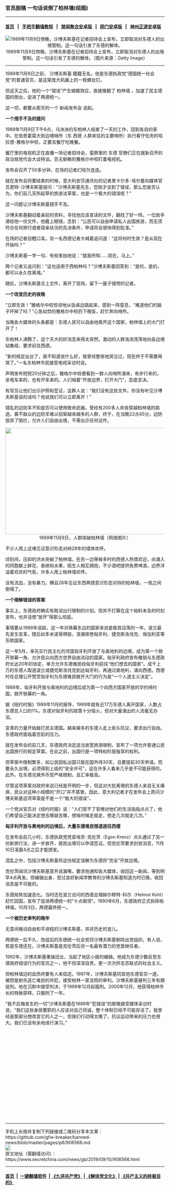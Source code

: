 ### 官员脱稿 一句话说倒了柏林墙(组图)
------------------------

#### [首页](https://github.com/gfw-breaker/banned-news/blob/master/README.md) &nbsp;&nbsp;|&nbsp;&nbsp; [手把手翻墙教程](https://github.com/gfw-breaker/guides/wiki) &nbsp;&nbsp;|&nbsp;&nbsp; [禁闻聚合安卓版](https://github.com/gfw-breaker/bn-android) &nbsp;&nbsp;|&nbsp;&nbsp; [网门安卓版](https://github.com/oGate2/oGate) &nbsp;&nbsp;|&nbsp;&nbsp; [神州正道安卓版](https://github.com/SzzdOgate/update) 



<div class="article_right" style="fone-color:#000">
 <p style="text-align:center">
  <img alt="1989年11月9日傍晚，沙博夫斯基在记者招待会上宣布，立即取消对东德人的出境管制。这一句话引发了东德的解体。" src="http://img2.secretchina.com/pic/2019/9-8/p2512791a131634210-ss.jpg"/>
  <br>
   1989年11月9日傍晚，沙博夫斯基在记者招待会上宣布，立即取消对东德人的出境管制。这一句话引发了东德的解体。（图片来源：Getty Image）
   <span id="hideid" name="hideid" style="color:red;display:none;">
    <span href="https://www.secretchina.com">
    </span>
   </span>
  </br>
 </p>
 <div id="txt-mid1-t21-2017">
  

---


  </div>
 </div>
 <p>
  1989年11月9日之前，
  <span href="https://www.secretchina.com/news/gb/tag/沙博夫斯基" target="_blank">
   沙博夫斯基
  </span>
  籍籍无名。他是东德执政党“德国统一社会党”的普通官员，是这架庞大机器上的一枚螺丝钉。
  <span id="hideid" name="hideid" style="color:red;display:none;">
   <span href="https://www.secretchina.com">
   </span>
  </span>
 </p>
 <p>
  但这天之后，他的一个“错误”产生蝴蝶效应，直接推翻了
  <span href="https://www.secretchina.com/news/gb/tag/柏林墙" target="_blank">
   柏林墙
  </span>
  ，加速了民主德国的倒台，促进了两德统一。
 </p>
 <p>
  这一切，都要从那天的一个
  <span href="https://www.secretchina.com/news/gb/tag/新闻发布会" target="_blank">
   新闻发布会
  </span>
  说起。
 </p>
 <p>
  <strong>
   一个措手不及的提问
  </strong>
 </p>
 <p>
  1989年11月9日下午6点，乌泱泱的东柏林人结束了一天的工作，回到各自的家中。在伯恩霍莫大街边境哨所（东
  <span href="https://www.secretchina.com/news/gb/tag/西德" target="_blank">
   西德
  </span>
  人群来往的主要哨所）执行看守任务的哈拉德･雅格尔中校，正要去餐厅吃晚餐。
 </p>
 <p>
  餐厅里的电视机正在直播一场记者招待会，萤屏里的
  <span href="https://www.secretchina.com/news/gb/tag/东德" target="_blank">
   东德
  </span>
  官僚们正在就新召开的政治局党代会大谈特谈。百无聊赖的雅格尔中校盯着电视机。
 </p>
 <p>
  发布会召开了50多分钟，在场的记者们哈欠连连。
 </p>
 <p>
  就在发布会将要结束的时候，意大利安莎通讯社的记者里卡尔多･埃尔曼向媒体官员君特･沙博夫斯基提问：“沙博夫斯基先生，您刚才谈到了错误，那么您是否认为，你们前几天所起草的旅游法草案，也是一个极大的错误呢？”
 </p>
 <p>
  这一问题让沙博夫斯基措手不及。
 </p>
 <p>
  沙博夫斯基翻动着桌前的资料，寻找他应该宣读的文件，翻找了好一阵。一位助手递给他一份文件，他戴上眼镜，念到：“公民可以自由申请私人出国旅游，而无须符合任何旅行或者探亲状况的先决条件，申请将会很快得到批准。”
 </p>
 <p>
  在场的记者目瞪口呆。另一名西德记者大喊着追问道：“这将何时生效？是从现在开始吗？”
 </p>
 <p>
  沙博夫斯基一字一句、有些笨拙地说：“就我所知……现在，马上。”
 </p>
 <p>
  两个记者又追问到：“这也适用于西柏林吗？”沙博夫斯基回答到：“是的，是的，都可以永久性离境。”
 </p>
 <p>
  随后，沙博夫斯基合上文件，离开了现场，留下一屋子错愕的记者。
 </p>
 <p>
  <strong>
   一个改变历史的夜晚
  </strong>
 </p>
 <p>
  “立即生效！”雅格尔中校惊讶地从饭桌边跳起来，感到一阵窒息，“难道他们的脑子坏掉了吗？”心急如焚的雅格尔中校扔下晚饭，赶忙奔向哨所。
 </p>
 <p>
  当晚各大媒体的头条都是：东德人民可以自由地离开这个国家，柏林墙上的大门打开了！
 </p>
 <p>
  东柏林人沸腾了，这个天大的好消息来得太突然。激动的人群浩浩荡荡地向各边境站集结，要求前往西德。
 </p>
 <p>
  “新的规定出台了，我不知道说什么好，我曾经整夜地哭泣过，现在终于不需要再哭了。”一名东柏林市民接受电视采访时说。
 </p>
 <p>
  声明发布短短20分钟之后，雅格尔中校便看到一群人向哨所涌来，有步行来的，坐电车来的，也有开车来的。人们喊着“开放边界，打开大门”，态度坚决。
 </p>
 <p>
  有官员让他们出示护照和签证，这群人说：“我们没有这些文件。你没有听见沙博夫斯基说的话吗？他说我们可以立即离开！”
 </p>
 <p>
  错乱的边防军不知是否可以使用致命武器。曾经有200多人命丧穿越柏林墙的路途。寡不敌众的边防军难以招架越来越多的人群，终于，在当晚22点45分，边防放弃了阻拦，允许人们自由出境，不需出示任何证件。
 </p>
 <p style="text-align:center">
  <img alt="" src="http://img2.secretchina.com/pic/2019/9-7/p2512341a164168473.jpg" style="height:336px; width:600px"/>
  <br>
   1989年11月9日，人群突破柏林墙（网络图片）
  </br>
 </p>
 <p>
  不少人爬上这堵见证意识形态对峙28年的墙体欢呼。
 </p>
 <center>
  <div style="max-width: 632px;height:180px; display: none; text-align: center; margin: 0 auto; overflow: hidden;overflow-x: hidden;">
   <div id="taboola-midarticle-thumbnails" style="max-width: 632px;height:180px;overflow: hidden;overflow-x: hidden;">
   </div>
  </div>
  <div>
   <ins class="adsbygoogle" data-ad-client="ca-pub-1276641434651360" data-ad-format="fluid" data-ad-layout="in-article" data-ad-slot="5164544770" style="display:block; text-align:center;">
   </ins>
  </div>
 </center>
 <p>
  顷刻间，压抑的洪水突破了柏林墙。在另一边等候多时的西德人热情欢迎，向涌入的同胞献上鲜花、香槟和水果，陌生人相互拥抱，不少酒吧提供免费啤酒，边界洋溢着欢庆的气氛，许多人爬上柏林墙欢呼。
 </p>
 <p>
  没有流血，没有暴力。横亘28年见证东西两德意识形态对持的柏林墙，一夜之间倒塌了。
 </p>
 <p>
  <strong>
   一个理解错误的答案
  </strong>
 </p>
 <p>
  事实上，东德政府确实有取消出行限制的计划。但并不打算在这个始料未及的时刻宣布，也并没想“放开”得那么彻底。
 </p>
 <p>
  事情要从1989年说起，这一年对铁幕东边的国家来说是极其动荡的一年。波兰最先发生变革，随后如多米诺骨牌般，浪潮席卷匈牙利、捷克斯洛伐克、保加利亚等东欧国家。
 </p>
 <p>
  这一年5月，率先实行民主化的邻国匈牙利开放了与奥地利的边境，成为第一个掀开铁幕一角、允许民众向西方世界自由流动的国家。匈牙利政府宣布撤销与东德政府长达20年的协定，单方允许东德难民经匈牙利前往“他们想去的国家”。成千上万的东德人取道波兰或捷克斯洛伐克到达匈牙利，再通过奥地利，涌向西德。西德时任总理公开赞赏匈牙利为东德难民敞开大门的行为是“一个人道主义决定”。
 </p>
 <p>
  1989年，匈牙利开放与奥地利的边境后成为第一个向西方国家开放的华约缔约国，掀开铁幕的一角。
 </p>
 <p>
  据《纽约时报》1989年11月的报导，1989年就有近17万东德人离开国家，人数占东德总人口的1%。东德对匈牙利的政策十分恼火，但对大量涌出的人流毫无办法。
 </p>
 <center>
  <ins class="adsbygoogle" data-ad-client="ca-pub-1276641434651360" data-ad-format="fluid" data-ad-layout="in-article" data-ad-slot="3646767294" style="display:block; text-align:center;">
  </ins>
 </center>
 <p>
  变革的力量开始敲打民主德国。越来越多的东德人走上街头抗议，要求出行自由。东德政府面临着空前的压力。
 </p>
 <p>
  就在发布会的前几天，东德政府决定适当放宽旅游限制，宣布了一项允许普通公民出国旅行的规定草案。在此之前，出国行是一项特权阶层独享的权利。
 </p>
 <p>
  但草案中限制繁多，如公民因私出国只能在国外待30天，且要提前30天申请。而要永久出境，必须得到上级的“安全许可”，这在许多人看来几乎是不可能获得的。此外，在东德兑换外币受严格限制，且汇率极高。
 </p>
 <p>
  尽管这项草案对政府来说已经是开明的一步，但这对大批离境的东德人来说无关痛痒，民众对这种小规模的“开口”并不感冒。因此，意大利记者才在发布会上质问沙博夫斯基这项草案是不是一个“极大的错误”。
 </p>
 <p>
  一个党派官员对《纽约时报》说：“人们受不了官僚对他们的生活指指点点了，他们希望自己能决定想去哪就去哪，想啥时候走就走，想走几次就走几次。”
 </p>
 <p>
  <strong>
   匈牙利开放与奥地利的边境后，大量东德难民借道逃往西德
  </strong>
 </p>
 <p>
  在发布会前几小时，东德执政党党首埃贡･克伦茨（Egon Krenz）点头通过了另一份新旅行法，进一步放开，居民出境可以申请签证。但克伦茨要求封锁消息，11月10日凌晨4点之后才能颁发。
 </p>
 <p>
  混乱之中，包括沙博夫斯基将这份规定误解为东德将“完全”开放边境。
 </p>
 <p>
  克伦茨闻讯沙博夫斯基意外说漏嘴，要求他通知各大媒体，收回这一新闻，等到明早4点再发。但编辑出身、受过良好新闻学教育的沙博夫斯基知道为时已晚，收回消息是不可能的。
 </p>
 <p>
  东德局势加速恶化。当时还在波兰访问的西德总理赫尔穆特･科尔（Helmut Kohl）赶忙回国，宣布了促进两德统一的“十点纲领”。1990年6月，东德政府正式拆除柏林墙。10月3日，两德最终统一。
 </p>
 <p>
  <strong>
   一个被历史审判的晚年
  </strong>
 </p>
 <p>
  无意间推动自由和平进程的沙博夫斯基，并非历史的宠儿。
 </p>
 <p>
  两德统一后不久，改组后的东德统一社会党将沙博夫斯基剔除出党组织。有人说，若是东德还在，沙博夫斯基是克伦茨后另一名最有潜力的党首继任者。
 </p>
 <p>
  1992年，沙博夫斯基重操旧业，当起了地区小报的编辑。他成为东德少数反思东德政府错误行为的官员之一，他不但深深自责，更一次次抨击苏联式的社会主义。
 </p>
 <p>
  但柏林墙边的血债终要有人来偿还。1997年，沙博夫斯基同其他东德官员一道，被控是射杀逃亡难民的共犯，接受柏林一家法院的审判。沙博夫斯基被判三年有期徒刑。他在沉默中接受判决，于1999年12月起服刑。2000年12月，他获得柏林市长的特赦获释，只服刑了一年。
 </p>
 <p>
  “我不后悔发生的一切”沙博夫斯基在1989年“犯错误”的那晚接受媒体采访时说，“我们这些身居要职的人应该对自己坦诚，整个体制已经不可能存活了。我曾经是那部分想改变它的人之一，但我们行动得太晚了，抗议运动带来的压力也很大。我们已没有余地进行演习。”
  <center>
   <div>
    <div id="txt-mid2-t22-2017" style="display: block;  height: 280px;  overflow: hidden;">
     <div id="SC-21">
     </div>
    </div>
   </div>
  </center>
 </p>
</div>

<hr/>
手机上长按并复制下列链接或二维码分享本文章：<br/>
https://github.com/gfw-breaker/banned-news/blob/master/pages/p6/906566.md <br/>
<a href='https://github.com/gfw-breaker/banned-news/blob/master/pages/p6/906566.md'><img src='https://github.com/gfw-breaker/banned-news/blob/master/pages/p6/906566.md.png'/></a> <br/>
原文地址（需翻墙访问）：https://www.secretchina.com/news/gb/2019/09/10/906566.html


------------------------
#### [首页](https://github.com/gfw-breaker/banned-news/blob/master/README.md) &nbsp;|&nbsp; [一键翻墙软件](https://github.com/gfw-breaker/nogfw/blob/master/README.md) &nbsp;| [《九评共产党》](https://github.com/gfw-breaker/9ping.md/blob/master/README.md#九评之一评共产党是什么) | [《解体党文化》](https://github.com/gfw-breaker/jtdwh.md/blob/master/README.md) | [《共产主义的终极目的》](https://github.com/gfw-breaker/gczydzjmd.md/blob/master/README.md)


<img src='http://gfw-breaker.win/banned-news/pages/p6/906566.md' width='0px' height='0px'/>